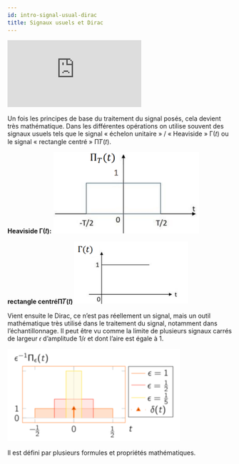 ```yaml
---
id: intro-signal-usual-dirac
title: Signaux usuels et Dirac
---
```


<iframe src="https://giphy.com/embed/3o6ZtcNYKiOxO7yVfq" height="150" frameBorder="0" class="giphy-embed" allowFullScreen></iframe><p></p>

Un fois les principes de base du traitement du signal posés, cela devient très mathématique. Dans les différentes opérations on utilise souvent des signaux usuels tels que le signal « échelon unitaire » / « Heaviside » Γ(𝑡) ou le signal « rectangle centré » Π𝑇(𝑡).

**Heaviside Γ(𝑡):**
![](assets/intro/image016.png "Heaviside Γ(𝑡)")

**rectangle centréΠ𝑇(𝑡)**
![](assets/intro/image018.png "rectangle centréΠ𝑇(𝑡)")

Vient ensuite le Dirac, ce n’est pas réellement un signal, mais un outil mathématique très utilisé dans le traitement du signal, notamment dans l’échantillonnage.
Il peut être vu comme la limite de plusieurs signaux carrés de largeur 𝜖 d’amplitude 1/𝜖 et dont l’aire est égale à 1.

![](assets/intro/image022.png)

Il est défini par plusieurs formules et propriétés mathématiques.